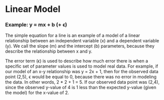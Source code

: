 # Linear Model

### Example: y = mx + b (+ ϵ)

The simple equation for a line is an example of a model of a linear relationship between an independent variable (x) and a dependent variable (y). We call the slope (m) and the intercept (b) parameters, because they describe the  relationship between x and y.

The error term (ϵ) is used to describe how much error there is when a specific set of parameter values is used to model real data. For example, if our model of an x-y relationship was y = 2x + 1, then for the observed data point (2,5), ϵ would be equal to 0, because there was no error in modeling the data. In other words, 2 * 2 + 1 = 5. If our observed data point was (2,4), since the observed y-value of 4 is 1 less than the expected y-value (given the model) for the x-value of 2.
